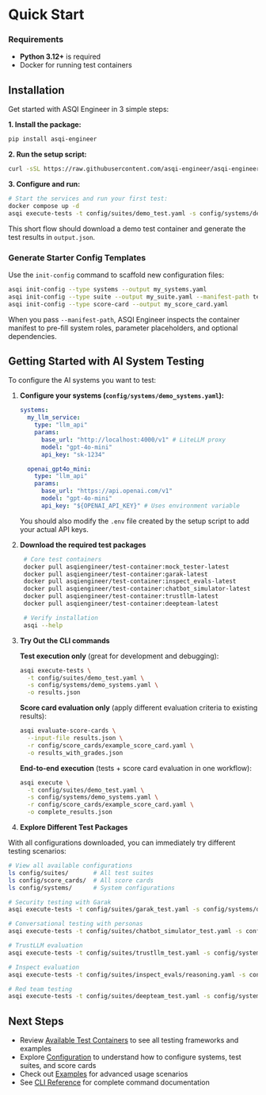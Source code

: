 # Quick Start

### Requirements

- **Python 3.12+** is required
- Docker for running test containers

## Installation

Get started with ASQI Engineer in 3 simple steps:

**1. Install the package:**

```bash
pip install asqi-engineer
```

**2. Run the setup script:**

```bash
curl -sSL https://raw.githubusercontent.com/asqi-engineer/asqi-engineer/main/setup.sh | bash
```

**3. Configure and run:**

```bash
# Start the services and run your first test:
docker compose up -d
asqi execute-tests -t config/suites/demo_test.yaml -s config/systems/demo_systems.yaml
```

This short flow should download a demo test container and generate the test results in `output.json`.

### Generate Starter Config Templates

Use the `init-config` command to scaffold new configuration files:

```bash
asqi init-config --type systems --output my_systems.yaml
asqi init-config --type suite --output my_suite.yaml --manifest-path test_containers/mock_tester
asqi init-config --type score-card --output my_score_card.yaml
```

When you pass `--manifest-path`, ASQI Engineer inspects the container manifest to pre-fill system roles, parameter placeholders, and optional dependencies.

## Getting Started with AI System Testing

To configure the AI systems you want to test:

1. **Configure your systems (`config/systems/demo_systems.yaml`):**

   ```yaml
   systems:
     my_llm_service:
       type: "llm_api"
       params:
         base_url: "http://localhost:4000/v1" # LiteLLM proxy
         model: "gpt-4o-mini"
         api_key: "sk-1234"

     openai_gpt4o_mini:
       type: "llm_api"
       params:
         base_url: "https://api.openai.com/v1"
         model: "gpt-4o-mini"
         api_key: "${OPENAI_API_KEY}" # Uses environment variable
   ```

   You should also modify the `.env` file created by the setup script to add your actual API keys.

2. **Download the required test packages**

   ```bash
    # Core test containers
    docker pull asqiengineer/test-container:mock_tester-latest
    docker pull asqiengineer/test-container:garak-latest
    docker pull asqiengineer/test-container:inspect_evals-latest
    docker pull asqiengineer/test-container:chatbot_simulator-latest
    docker pull asqiengineer/test-container:trustllm-latest
    docker pull asqiengineer/test-container:deepteam-latest

    # Verify installation
    asqi --help
    ```

3. **Try Out the CLI commands**

    **Test execution only** (great for development and debugging):
    ```bash
    asqi execute-tests \
      -t config/suites/demo_test.yaml \
      -s config/systems/demo_systems.yaml \
      -o results.json
    ```

    **Score card evaluation only** (apply different evaluation criteria to existing results):
    ```bash
    asqi evaluate-score-cards \
      --input-file results.json \
      -r config/score_cards/example_score_card.yaml \
      -o results_with_grades.json
    ```

    **End-to-end execution** (tests + score card evaluation in one workflow):
    ```bash
    asqi execute \
      -t config/suites/demo_test.yaml \
      -s config/systems/demo_systems.yaml \
      -r config/score_cards/example_score_card.yaml \
      -o complete_results.json
    ```

4. **Explore Different Test Packages**

With all configurations downloaded, you can immediately try different testing scenarios:

  ```bash
  # View all available configurations
  ls config/suites/       # All test suites
  ls config/score_cards/  # All score cards  
  ls config/systems/      # System configurations

  # Security testing with Garak
  asqi execute-tests -t config/suites/garak_test.yaml -s config/systems/demo_systems.yaml

  # Conversational testing with personas  
  asqi execute-tests -t config/suites/chatbot_simulator_test.yaml -s config/systems/demo_systems.yaml

  # TrustLLM evaluation
  asqi execute-tests -t config/suites/trustllm_test.yaml -s config/systems/demo_systems.yaml

  # Inspect evaluation
  asqi execute-tests -t config/suites/inspect_evals/reasoning.yaml -s config/systems/demo_systems.yaml

  # Red team testing
  asqi execute-tests -t config/suites/deepteam_test.yaml -s config/systems/demo_systems.yaml
  ```

## Next Steps

- Review [Available Test Containers](test-containers.md) to see all testing frameworks and examples
- Explore [Configuration](configuration.md) to understand how to configure systems, test suites, and score cards
- Check out [Examples](examples.md) for advanced usage scenarios
- See [CLI Reference](cli.rst) for complete command documentation
